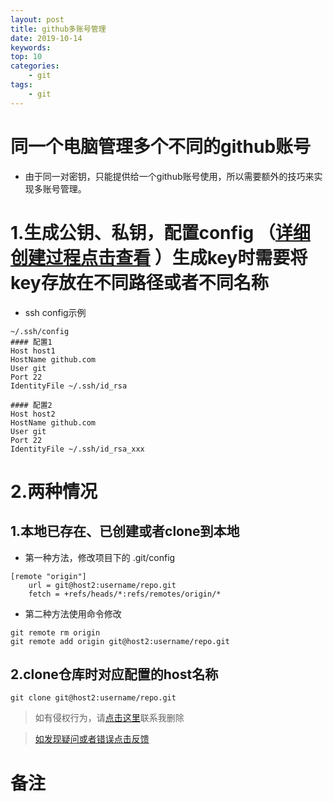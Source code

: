 ```yaml
---
layout: post
title: github多账号管理
date: 2019-10-14
keywords: 
top: 10
categories: 
    - git
tags:
    - git
---
```

# 同一个电脑管理多个不同的github账号
- 由于同一对密钥，只能提供给一个github账号使用，所以需要额外的技巧来实现多账号管理。


# 1.生成公钥、私钥，配置config （[详细创建过程点击查看](/2018-04-11-SSH/) ）生成key时需要将key存放在不同路径或者不同名称
- ssh config示例
```
~/.ssh/config
#### 配置1
Host host1
HostName github.com
User git
Port 22
IdentityFile ~/.ssh/id_rsa

#### 配置2
Host host2
HostName github.com
User git
Port 22
IdentityFile ~/.ssh/id_rsa_xxx
```

# 2.两种情况
## 1.本地已存在、已创建或者clone到本地
- 第一种方法，修改项目下的 .git/config
```
[remote "origin"]
	url = git@host2:username/repo.git
	fetch = +refs/heads/*:refs/remotes/origin/*
```

- 第二种方法使用命令修改
```
git remote rm origin
git remote add origin git@host2:username/repo.git
```

## 2.clone仓库时对应配置的host名称
```
git clone git@host2:username/repo.git
```
>如有侵权行为，请[点击这里](https://github.com/mattmengCooper/MattMeng_hexo/issues)联系我删除

>[如发现疑问或者错误点击反馈](https://github.com/mattmengCooper/MattMeng_hexo/issues)

# 备注

